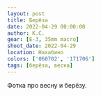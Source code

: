 ```yaml
---
layout: post
title: Берёза
date: 2022-04-29 00:00:00
author: К.С.
gear: [E-3, 35mm macro]
shoot_date: 2022-04-29
location: Нахабино
colors: ['060702', '171706']
tags: [берёза, весна]
---
```

Фотка про весну и берёзу.
